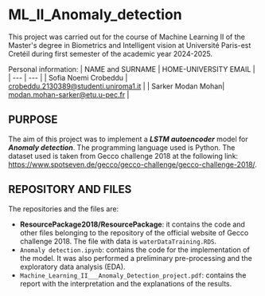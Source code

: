 # ML_II_Anomaly_detection

This project was carried out for the course of Machine Learning II of the Master's degree in Biometrics and Intelligent vision at Université Paris-est Cretéil during first semester of the academic year 2024-2025.

Personal information:
| NAME and SURNAME | HOME-UNIVERSITY EMAIL |
| --- | --- |
| Sofia Noemi Crobeddu | crobeddu.2130389@studenti.uniroma1.it |
| Sarker Modan Mohan| modan.mohan-sarker@etu.u-pec.fr |

## PURPOSE

The aim of this project was to implement a ***LSTM autoencoder*** model for ***Anomaly detection***. The programming language used is Python.
The dataset used is taken from Gecco challenge 2018 at the following link: https://www.spotseven.de/gecco/gecco-challenge/gecco-challenge-2018/.

## REPOSITORY AND FILES

The repositories and the files are:
- **ResourcePackage2018/ResourcePackage**: it contains the code and other files belonging to the repository of the official website of Gecco challenge 2018. The file with data is `waterDataTraining.RDS`.
- `Anomaly detection.ipynb`: contains the code for the implementation of the model. It was also performed a preliminary pre-processing and the exploratory data analysis (EDA).
- `Machine_Learning_II___Anomaly_Detection_project.pdf`: contains the report with the interpretation and the explanations of the results.
